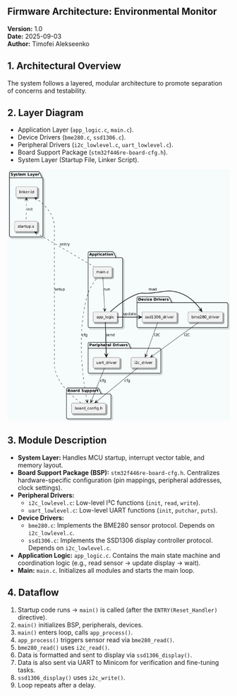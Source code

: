 ## Firmware Architecture: Environmental Monitor

**Version:** 1.0  
**Date:** 2025-09-03  
**Author:** Timofei Alekseenko

## 1. Architectural Overview

The system follows a layered, modular architecture to promote separation of concerns and testability.

## 2. Layer Diagram

* Application Layer (`app_logic.c`, `main.c`).
* Device Drivers (`bme280.c`, `ssd1306.c`).
* Peripheral Drivers (`i2c_lowlevel.c`, `uart_lowlevel.c`).
* Board Support Package (`stm32f446re-board-cfg.h`).
* System Layer (Startup File, Linker Script).

![](Diagrams/fw_architecture_v.1.0.png)

## 3. Module Description

* **System Layer:** Handles MCU startup, interrupt vector table, and memory layout.
* **Board Support Package (BSP):** `stm32f446re-board-cfg.h`. Centralizes hardware-specific configuration (pin mappings, peripheral addresses, clock settings).
* **Peripheral Drivers:**
  * `i2c_lowlevel.c`: Low-level I²C functions (`init`, `read`, `write`).
  * `uart_lowlevel.c`: Low-level UART functions (`init`, `putchar`, `puts`).
* **Device Drivers:**
  * `bme280.c`: Implements the BME280 sensor protocol. Depends on `i2c_lowlevel.c`.
  * `ssd1306.c`: Implements the SSD1306 display controller protocol. Depends on `i2c_lowlevel.c`.
* **Application Logic:** `app_logic.c`. Contains the main state machine and coordination logic (e.g., read sensor -> update display -> wait).
* **Main:** `main.c`. Initializes all modules and starts the main loop.

## 4. Dataflow

1. Startup code runs -> `main()` is called (after the `ENTRY(Reset_Handler)` directive).
2. `main()` initializes BSP, peripherals, devices.
3. `main()` enters loop, calls `app_process()`.
4. `app_process()` triggers sensor read via `bme280_read()`.
5. `bme280_read()` uses `i2c_read()`.
6. Data is formatted and sent to display via `ssd1306_display()`.
7. Data is also sent via UART to Minicom for verification and fine-tuning tasks.
8. `ssd1306_display()` uses `i2c_write()`.
9. Loop repeats after a delay.
